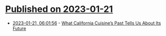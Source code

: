 # [Published on 2023-01-21](index.md)

* [2023-01-21, 06:01:56](https://news.ycombinator.com/item?id=34464277) - [What California Cuisine’s Past Tells Us About Its Future](https://www.eater.com/23560806/california-cuisine-history-great-chefs-pbs-show)
